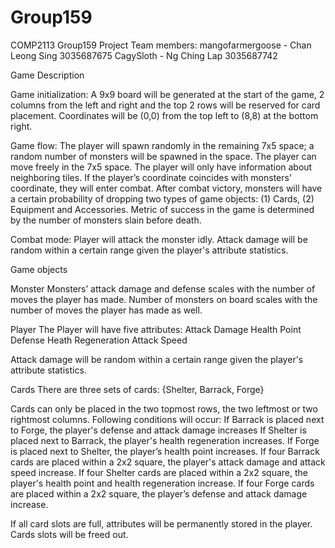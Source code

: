 # Group159
COMP2113 Group159 Project
Team members:
mangofarmergoose - Chan Leong Sing 3035687675
CagySloth - Ng Ching Lap 3035687742

Game Description

Game initialization:
A 9x9 board will be generated at the start of the game, 2 columns from the left and right and the top 2 rows will be reserved for card placement. Coordinates will be (0,0) from the top left to (8,8) at the bottom right.

Game flow:
The player will spawn randomly in the remaining 7x5 space; a random number of monsters will be spawned in the space. The player can move freely in the 7x5 space. The player will only have information about neighboring tiles. 
If the player’s coordinate coincides with monsters’ coordinate, they will enter combat. After combat victory, monsters will have a certain probability of dropping two types of game objects: (1) Cards, (2) Equipment and Accessories. Metric of success in the game is determined by the number of monsters slain before death.

Combat mode:
Player will attack the monster idly. Attack damage will be random within a certain range given the player's attribute statistics. 

Game objects

Monster 
Monsters’ attack damage and defense scales with the number of moves the player has made. Number of monsters on board scales with the number of moves the player has made as well.

Player
The Player will have five attributes:
Attack Damage
Health Point
Defense
Heath Regeneration
Attack Speed

Attack damage will be random within a certain range given the player's attribute statistics. 

Cards
There are three sets of cards: {Shelter, Barrack, Forge}

Cards can only be placed in the two topmost rows, the two leftmost or two rightmost columns. Following conditions will occur:
If Barrack is placed next to Forge, the player's defense and attack damage increases
If Shelter is placed next to Barrack, the player's health regeneration increases.
If Forge is placed next to Shelter, the player’s health point increases.
If four Barrack cards are placed within a 2x2 square, the player's attack damage and attack speed increase. 
If four Shelter cards are placed within a 2x2 square, the player's health point and health regeneration increase.
If four Forge cards are placed within a 2x2 square, the player’s defense and attack damage increase.

If all card slots are full, attributes will be permanently stored in the player. Cards slots will be freed out.
